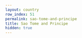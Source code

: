 ```yaml
---
layout: country
row_index: 51
permalink: sao-tome-and-principe
title: Sao Tome and Principe
hidden: true
---
```


